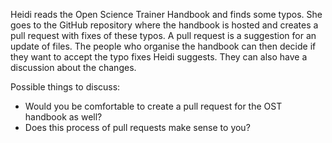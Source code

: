 Heidi reads the Open Science Trainer Handbook and finds some typos. She goes to the GitHub repository where the handbook is hosted and creates a pull request with fixes of these typos. A pull request is a suggestion for an update of files. The people who organise the handbook can then decide if they want to accept the typo fixes Heidi suggests. They can also have a discussion about the changes.


Possible things to discuss:
- Would you be comfortable to create a pull request for the OST handbook as well?
- Does this process of pull requests make sense to you?
